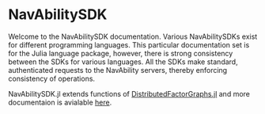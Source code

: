 # NavAbilitySDK

Welcome to the NavAbilitySDK documentation.  Various NavAbilitySDKs exist for different programming languages.  This particular documentation set is for the Julia language package, however, there is strong consistency between the SDKs for various languages.  All the SDKs make standard, authenticated requests to the NavAbility servers, thereby enforcing consistency of operations.

NavAbilitySDK.jl extends functions of [DistributedFactorGraphs.jl](https://github.com/JuliaRobotics/DistributedFactorGraphs.jl) and more documentaion is avialable [here](https://juliarobotics.org/DistributedFactorGraphs.jl/latest/).